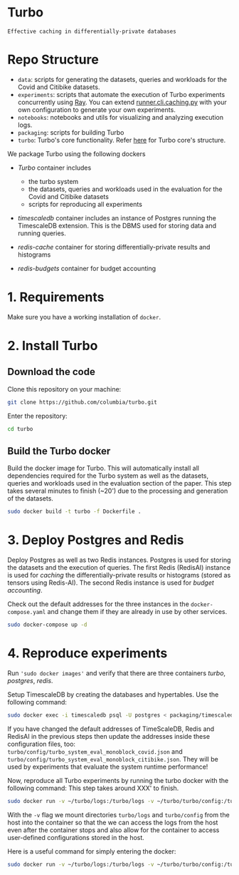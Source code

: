 # Turbo

`Effective caching in differentially-private databases`

# Repo Structure

- `data`: scripts for generating the datasets, queries and workloads for the Covid and Citibike datasets.
- `experiments`: scripts that automate the execution of Turbo experiments concurrently using [Ray](#https://www.ray.io/). You can extend [runner.cli.caching.py](https://github.com/columbia/turbo/blob/artifact/experiments/runner.cli.caching.py) with your own configuration to generate your own experiments.
- `notebooks`: notebooks and utils for visualizing and analyzing execution logs.
- `packaging`: scripts for building Turbo
- `turbo`: Turbo's core functionality. Refer [here](/turbo/README.md) for Turbo core's structure.


<!-- [For a  guide ](#) -->
  
We package Turbo using the following dockers
- *Turbo* container includes
    - the turbo system
    - the datasets, queries and workloads used in the evaluation for the Covid and Citibike datasets
    - scripts for reproducing all experiments

- *timescaledb* container includes an instance of Postgres running the TimescaleDB extension. This is the DBMS used for storing data and running queries.

- *redis-cache* container for storing differentially-private results and histograms
- *redis-budgets* container for budget accounting

# 1. Requirements

Make sure you have a working installation of `docker`.

# 2. Install Turbo
## Download the code

Clone this repository on your machine:

```bash
git clone https://github.com/columbia/turbo.git
```

Enter the repository:

```bash
cd turbo
```

## Build the Turbo docker

Build the docker image for Turbo. This will automatically install all dependencies required for the Turbo system as well as the datasets, queries and workloads used in the evaluation section of the paper. This step takes several minutes to finish (~20') due to the processing and generation of the datasets.

``` bash 
sudo docker build -t turbo -f Dockerfile .
```

# 3. Deploy Postgres and Redis

Deploy Postgres as well as two Redis instances. Postgres is used for storing the datasets and the execution of queries. The first Redis (RedisAI) instance is used for *caching* the differentially-private results or histograms (stored as tensors using Redis-AI). The second Redis instance is used for *budget accounting*.

Check out the default addresses for the three instances in the `docker-compose.yaml` and change them if they are already in use by other services.

``` bash
sudo docker-compose up -d
```
# 4. Reproduce experiments


Run `'sudo docker images'` and verify that there are three containers *turbo*, *postgres*, *redis*.

Setup TimescaleDB by creating the databases and hypertables. Use the following command:

``` bash
sudo docker exec -i timescaledb psql -U postgres < packaging/timescaledb.sql
```


If you have changed the default addresses of TimeScaleDB, Redis and RedisAI in the previous steps then update the addresses inside these configuration files, too: `turbo/config/turbo_system_eval_monoblock_covid.json` and `turbo/config/turbo_system_eval_monoblock_citibike.json`. They will be used by experiments that evaluate the system runtime performance!

Now, reproduce all Turbo experiments by running the turbo docker with the following command:
This step takes around XXX' to finish.

``` bash 
sudo docker run -v ~/turbo/logs:/turbo/logs -v ~/turbo/turbo/config:/turbo/turbo/config -v ~/turbo/turbo/data:/turbo/turbo/data --network=host --name turbo --shm-size=204.89gb --rm turbo experiments/ray/run_all.sh
```

<!-- sudo docker run -v ~/turbo/logs:/turbo/logs -v ~/turbo/turbo/config:/turbo/turbo/config --name turbo --shm-size=204.89gb --rm turbo `chmod 777 turbo/run_simulation.py && /bin/bash python turbo/run_simulation.py --omegaconf turbo/config/turbo_system_eval_monoblock_covid.json` -->

With the `-v` flag we mount directories `turbo/logs` and `turbo/config` from the host into the container so that the we can access the logs from the host even after the container stops and also allow for the container to access user-defined configurations stored in the host.

Here is a useful command for simply entering the docker:
``` bash
sudo docker run -v ~/turbo/logs:/turbo/logs -v ~/turbo/turbo/config:/turbo/turbo/config --network=host --name turbo -it turbo
```



